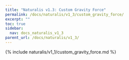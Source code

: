 ```yaml
---
title: "Naturalis v1.3: Custom Gravity Force"
permalink: /docs/naturalis/v1_3/custom_gravity_force/
excerpt: ""
toc: true
sidebar:
  nav: docs_naturalis_v1_3
parent_url: /docs/naturalis/v1_3/
---
```


{% include naturalis/v1_1/custom_gravity_force.md %}
